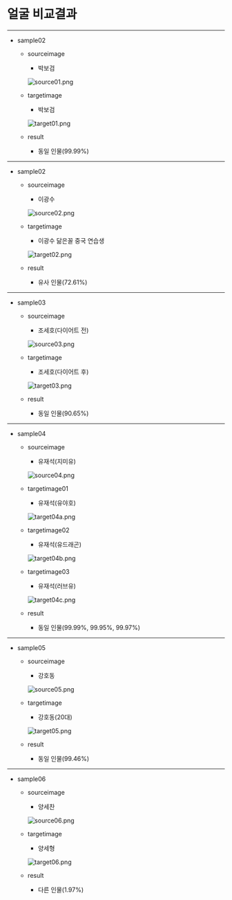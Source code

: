 #  얼굴 비교결과
-------
+ sample02
  + sourceimage
    + 박보검
    
    ![source01.png](https://github.com/LunineE/CC-Project/blob/main/Faces%20Sample/source01.png)
  + targetimage
    + 박보검
    
    ![target01.png](https://github.com/LunineE/CC-Project/blob/main/Faces%20Sample/target01.png)
  + result
    + 동일 인물(99.99%)
-------
+ sample02
  + sourceimage
    + 이광수
    
    ![source02.png](https://github.com/LunineE/CC-Project/blob/main/Faces%20Sample/source02.png)
  + targetimage
    + 이광수 닮은꼴 중국 연습생
    
    ![target02.png](https://github.com/LunineE/CC-Project/blob/main/Faces%20Sample/target02.png)
  + result
    + 유사 인물(72.61%)
-------
+ sample03
  + sourceimage
    + 조세호(다이어트 전)
    
    ![source03.png](https://github.com/LunineE/CC-Project/blob/main/Faces%20Sample/source03.png)
  + targetimage
    + 조세호(다이어트 후)
    
    ![target03.png](https://github.com/LunineE/CC-Project/blob/main/Faces%20Sample/target03.png)
  + result
    + 동일 인물(90.65%)
-------
+ sample04
  + sourceimage
    + 유재석(지미유)
    
    ![source04.png](https://github.com/LunineE/CC-Project/blob/main/Faces%20Sample/source04.png)
  + targetimage01
    + 유재석(유야호)
    
    ![target04a.png](https://github.com/LunineE/CC-Project/blob/main/Faces%20Sample/target04a.png)
  + targetimage02
    + 유재석(유드래곤)
    
    ![target04b.png](https://github.com/LunineE/CC-Project/blob/main/Faces%20Sample/target04b.png)
  + targetimage03
    + 유재석(러브유)
    
    ![target04c.png](https://github.com/LunineE/CC-Project/blob/main/Faces%20Sample/target04c.png)
  + result
    + 동일 인물(99.99%, 99.95%, 99.97%)
-------
+ sample05
  + sourceimage
    + 강호동
    
    ![source05.png](https://github.com/LunineE/CC-Project/blob/main/Faces%20Sample/source05.png)
  + targetimage
    + 강호동(20대)
    
    ![target05.png](https://github.com/LunineE/CC-Project/blob/main/Faces%20Sample/target05.png)
  + result 
    + 동일 인물(99.46%)
-------
+ sample06
  + sourceimage
    + 양세찬
    
    ![source06.png](https://github.com/LunineE/CC-Project/blob/main/Faces%20Sample/source06.png)
  + targetimage
    + 양세형
    
    ![target06.png](https://github.com/LunineE/CC-Project/blob/main/Faces%20Sample/target06.png)
  + result
    + 다른 인물(1.97%)
